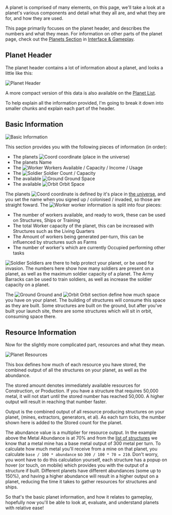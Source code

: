 A planet is comprised of many elements, on this page, we'll take a look at a planet's various components and detail what they all are, and what they are for, and how they are used.

This page primarily focuses on the planet header, and describes the numbers and what they mean. For information on other parts of the planet page, check out the [Planets Section](/content/interface-and-gameplay/planets.md) in [Interface & Gameplay](/content/interface-and-gameplay.md).



## Planet Header

The planet header contains a lot of information about a planet, and looks a little like this:

![Planet Header](/assets/planet/planet-header.png)

A more compact version of this data is also available on the [Planet List](/content/interface-and-gameplay/planets/planets-list.md).

To help explain all the information provided, I'm going to break it down into smaller chunks and explain each part of the header.



## Basic Information

![Basic Information](/assets/planet/basic-info.png)

This section provides you with the following pieces of information (in order):

* The planets ![Coord][coord] coordinate (place in the universe)
* The planets Name
* The ![Worker][worker] Workers Available / Capacity / Income / Usage
* The ![Soldier][soldier] Soldier Count / Capacity
* The available ![Ground][ground] Ground Space
* The available ![Orbit][orbit] Orbit Space



The planets ![Coord][coord] coordinate is defined by it's place in [the universe](/content/getting-started/core-concepts/the-universe.md), and you set the name when you signed up / colonised / invaded, so those are straight foward. The ![Worker][worker] worker information is split into four pieces:

* The number of workers available, and ready to work, these can be used on Structures, Ships or Training
* The total Worker capacity of the planet, this can be increased with Structures such as the Living Quarters
* The Amount of workers being generated per-turn, this can be influenced by structures such as Farms
* The number of worker's which are currently Occupied performing other tasks

![Soldier][soldier] Soldiers are there to help protect your planet, or be used for invasion. The numbers here show how many soldiers are present on a planet, as well as the maximum soldier capacity of a planet. The Army Barracks can be used to train soldiers, as well as increase the soldier capacity on a planet.

The ![Ground][ground] Ground and ![Orbit][orbit]  Orbit section define how much space you have on your planet. The building of structures will consume this space as they are built. Some structures are built on the ground, but after you've built your launch site, there are some structures which will sit in orbit, consuming space there.



## Resource Information

Now for the slightly more complicated part, resources and what they mean.

![Planet Resources](/assets/planet/resources.png)

This box defines how much of each resource you have stored, the combined output of all the structures on your planet, as well as the abundance.

The stored amount denotes immediately available resources for Construction, or Production. If you have a structure that requires 50,000 metal, it will not start until the stored number has reached 50,000. A higher output will result in reaching that number faster.

Output is the combined output of all resource producing structures on your planet, (mines, extractors, generators, et al). As each turn ticks, the number shown here is added to the Stored count for the planet.

The abundance value is a multiplier for resource output. In the example above the Metal Abundance is at 70% and from the [list of structures](/content/reference/list-of-structures.md) we know that a metal mine has a base metal output of 300 metal per turn. To calculate how much metal you'll receive from a mine on that planet, you calculate `base / 100 * abundance`  so `300 / 100 * 70 = 210`. Don't worry, you wont have to do this calculation yourself, each structure has a popup on hover (or touch, on mobile) which provides you with the output of a structure if built. Different planets have different abundances (some up to 150%), and having a higher abundance will result in a higher output on a planet, reducing the time it takes to gather resources for structures and ships.



So that's the basic planet information, and how it relates to gameplay, hopefully now you'll be able to look at, evaluate, and understand planets with relative ease!


[coord]: /assets/misc/coords.gif	"Coordinate"
[worker]: /assets/resources/worker.gif "Worker"
[soldier]: /assets/colonists/soldier.gif "Soldier"
[ground]: /assets/resources/ground.gif "Ground"
[orbit]: /assets/resources/orbit.gif "Orbit"
[metal]: /assets/resources/metal.gif "Metal"
[mineral]: /assets/resources/mineral.gif "Mineral"
[energy]: /assets/resources/energy.gif "Energy"
